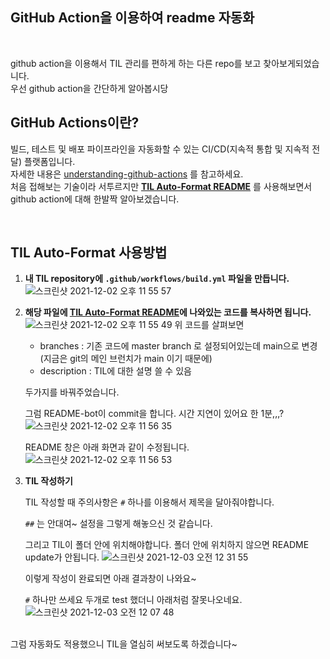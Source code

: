 ## GitHub Action을 이용하여 readme 자동화

<br/>

github action을 이용해서 TIL 관리를 편하게 하는 다른 repo를 보고 찾아보게되었습니다.  
우선 github action을 간단하게 알아봅시당

## GitHub Actions이란?

빌드, 테스트 및 배포 파이프라인을 자동화할 수 있는 CI/CD(지속적 통합 및 지속적 전달) 플랫폼입니다.  
자세한 내용은 [understanding-github-actions](https://docs.github.com/en/actions/learn-github-actions/understanding-github-actions) 를 참고하세요.  
처음 접해보는 기술이라 서투르지만 **[TIL Auto-Format README](https://github.com/marketplace/actions/til-auto-format-readme)** 를 사용해보면서 github action에 대해 한발짝 알아보겠습니다.

<br/> 

## TIL Auto-Format 사용방법

1. **내 TIL repository에 `.github/workflows/build.yml` 파일을 만듭니다.**
    ![스크린샷 2021-12-02 오후 11 55 57](https://user-images.githubusercontent.com/40068674/144454015-c75bcf44-66f2-4ae7-bf47-0450e6d867da.png)

2. **해당 파일에 [TIL Auto-Format README](https://github.com/marketplace/actions/til-auto-format-readme)에 나와있는 코드를 복사하면 됩니다.**
    ![스크린샷 2021-12-02 오후 11 55 49](https://user-images.githubusercontent.com/40068674/144455213-f1c32aee-dae2-4107-b87b-932c304f6d45.png)
    위 코드를 살펴보면
    
    - branches : 기존 코드에 master branch 로 설정되어있는데 main으로 변경 (지금은 git의 메인 브런치가 main 이기 때문에)
    - description : TIL에 대한 설명 쓸 수 있음
    
    두가지를 바꿔주었습니다.
    
    그럼 README-bot이 commit을 합니다. 시간 지연이 있어요 한 1분,,,?  
    ![스크린샷 2021-12-02 오후 11 56 35](https://user-images.githubusercontent.com/40068674/144455358-1c89520b-613f-4952-bb8e-0d1042f7440b.png)

    README 창은 아래 화면과 같이 수정됩니다.
    ![스크린샷 2021-12-02 오후 11 56 53](https://user-images.githubusercontent.com/40068674/144455565-2315e0ec-94a0-4f27-a3e1-c25d25455c2c.png)

3. **TIL 작성하기**
    
    TIL 작성할 때 주의사항은 `#` 하나를 이용해서 제목을 달아줘야합니다. 
    
    `##` 는 안대여~ 설정을 그렇게 해놓으신 것 같습니다.
    
    그리고 TIL이 폴더 안에 위치해야합니다. 폴더 안에 위치하지 않으면 README update가 안됩니다.
    ![스크린샷 2021-12-03 오전 12 31 55](https://user-images.githubusercontent.com/40068674/144455821-4f51e376-606c-4b4d-8799-a0a3b6cec681.png)
    
    이렇게 작성이 완료되면 아래 결과창이 나와요~
    
    `#` 하나만 쓰세요 두개로 test 했더니 아래처럼 잘못나오네요.  
    ![스크린샷 2021-12-03 오전 12 07 48](https://user-images.githubusercontent.com/40068674/144455884-43d2dd4f-05e9-4960-a7e0-4573ee1b0a36.png)


<br/>
그럼 자동화도 적용했으니 TIL을 열심히 써보도록 하겠습니다~


